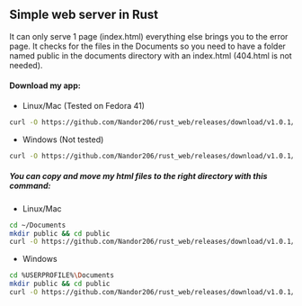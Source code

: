 ## Simple web server in Rust
It can only serve 1 page (index.html) everything else brings you to the error page.
It checks for the files in the Documents so you need to have a folder named public in the documents directory with an index.html (404.html is not needed).

#### Download my app:
- Linux/Mac (Tested on Fedora 41)
```sh
curl -O https://github.com/Nandor206/rust_web/releases/download/v1.0.1/rust_web
```
- Windows (Not tested)
```sh
curl -O https://github.com/Nandor206/rust_web/releases/download/v1.0.1/rust_web.exe
```
##### You can copy and move my html files to the right directory with this command:
- Linux/Mac
```sh
cd ~/Documents
mkdir public && cd public
curl -O https://github.com/Nandor206/rust_web/releases/download/v1.0.1/index.html
```
- Windows
```sh
cd %USERPROFILE%\Documents
mkdir public && cd public
curl -O https://github.com/Nandor206/rust_web/releases/download/v1.0.1/index.html
```
